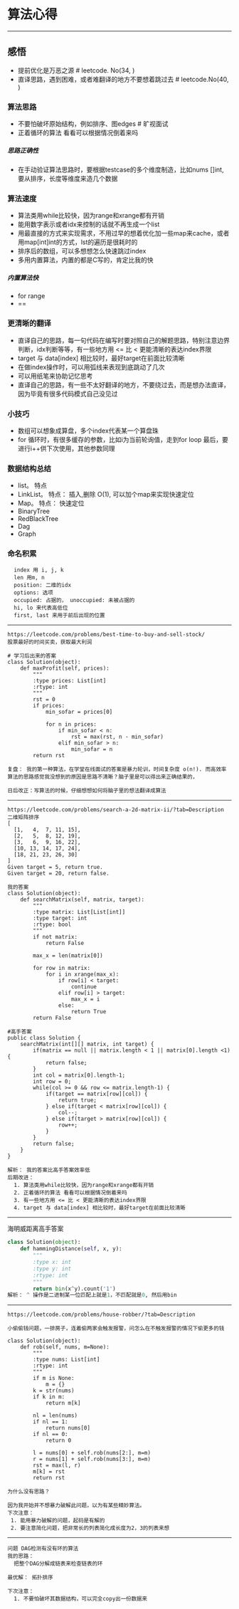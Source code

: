 # 算法心得
---

## 感悟

* 提前优化是万恶之源 # leetcode. No(34, )
* 直译思路，遇到困难，或者难翻译的地方不要想着跳过去  # leetcode.No(40, )

### 算法思路

* 不要怕破坏原始结构，例如排序、图edges            # 旷视面试
* 正着循环的算法 看看可以根据情况倒着来吗

##### 思路正确性

* 在手动验证算法思路时，要根据testcase的多个维度制造，比如nums []int, 要从排序，长度等维度来造几个数据

### 算法速度

* 算法类用while比较快，因为range和xrange都有开销
* 能用数字表示或者idx来控制的话就不再生成一个list
* 用最直接的方式来实现需求，不用过早的想着优化加一些map来cache，或者用map[int]int的方式，lst的遍历是很耗时的
* 排序后的数组，可以多想想怎么快速跳过index
* 多用内置算法，内置的都是C写的，肯定比我的快

##### 内置算法快
  * for range
  * == 

### 更清晰的翻译
* 直译自己的思路，每一句代码在编写时要对照自己的解题思路，特别注意边界判断，idx判断等等，有一些地方用 <= 比 < 更能清晰的表达index界限
* target 与 data[index] 相比较时，最好target在前面比较清晰
* 在做index操作时，可以用弧线来表现到底跳动了几次
* 可以用纸笔来协助记忆思考
* 直译自己的思路，有一些不太好翻译的地方，不要绕过去，而是想办法直译，因为毕竟有很多代码模式自己没见过

### 小技巧
* 数组可以想象成算盘，多个index代表某一个算盘珠
* for 循环时，有很多缓存的参数，比如i为当前轮询值，走到for loop 最后，要进行i++供下次使用，其他参数同理


### 数据结构总结
* list。 特点
* LinkList。 特点： 插入,删除 O(1), 可以加个map来实现快速定位
* Map。 特点： 快速定位
* BinaryTree
* RedBlackTree
* Dag
* Graph

### 命名积累
```
  index 用 i, j, k
  len 用m, n
  position: 二维的idx
  options: 选项
  occupied: 占据的， unoccupied: 未被占据的
  hi, lo 来代表高低位
  first, last 来用于前后出现的位置
```

---
```
https://leetcode.com/problems/best-time-to-buy-and-sell-stock/
股票最好的时间买卖，获取最大利润

# 学习后出来的答案
class Solution(object):
    def maxProfit(self, prices):
        """
        :type prices: List[int]
        :rtype: int
        """
        rst = 0
        if prices:
            min_sofar = prices[0]
    
            for n in prices:
                if min_sofar < n:
                    rst = max(rst, n - min_sofar)
                elif min_sofar > n:
                    min_sofar = n
        return rst

复盘： 我的第一种算法，在学堂在线面试的答案是暴力轮训，时间复杂度 o(n!). 而高效率算法的思路感觉我没想到的原因是思路不清晰？脑子里是可以得出来正确结果的，

日后改正：写算法的时候，仔细想想如何将脑子里的想法翻译成算法

```
---
```
https://leetcode.com/problems/search-a-2d-matrix-ii/?tab=Description
二维矩阵排序
[
  [1,   4,  7, 11, 15],
  [2,   5,  8, 12, 19],
  [3,   6,  9, 16, 22],
  [10, 13, 14, 17, 24],
  [18, 21, 23, 26, 30]
]
Given target = 5, return true.
Given target = 20, return false.

我的答案
class Solution(object):
    def searchMatrix(self, matrix, target):
        """
        :type matrix: List[List[int]]
        :type target: int
        :rtype: bool
        """
        if not matrix:
            return False
            
        max_x = len(matrix[0])
        
        for row in matrix:
            for i in xrange(max_x):
                if row[i] < target:
                    continue
                elif row[i] > target:
                    max_x = i
                else:
                    return True
        return False
     
#高手答案
public class Solution {
    searchMatrix(int[][] matrix, int target) {
        if(matrix == null || matrix.length < 1 || matrix[0].length <1) {
            return false;
        }
        int col = matrix[0].length-1;
        int row = 0;
        while(col >= 0 && row <= matrix.length-1) {
            if(target == matrix[row][col]) {
                return true;
            } else if(target < matrix[row][col]) {
                col--;
            } else if(target > matrix[row][col]) {
                row++;
            }
        }
        return false;
    }
}

解析： 我的答案比高手答案效率低
后期改进：
  1. 算法类用while比较快，因为range和xrange都有开销
  2. 正着循环的算法 看看可以根据情况倒着来吗
  3. 有一些地方用 <= 比 < 更能清晰的表达index界限
  4. target 与 data[index] 相比较时，最好target在前面比较清晰
```

---
海明威距离高手答案
```python
class Solution(object):
    def hammingDistance(self, x, y):
        """
        :type x: int
        :type y: int
        :rtype: int
        """
        return bin(x^y).count('1')
解析： ^ 操作是二进制某一位匹配上就是1，不匹配就是0, 然后用bin
```

---
```
https://leetcode.com/problems/house-robber/?tab=Description

小偷偷钱问题，一排房子，连着偷两家会触发报警，问怎么在不触发报警的情况下偷更多的钱

class Solution(object):
    def rob(self, nums, m=None):
        """
        :type nums: List[int]
        :rtype: int
        """
        if m is None:
            m = {}
        k = str(nums)
        if k in m:
            return m[k]
        
        nl = len(nums)
        if nl == 1:
            return nums[0]
        if nl == 0:
            return 0
        
        l = nums[0] + self.rob(nums[2:], m=m)
        r = nums[1] + self.rob(nums[3:], m=m)
        rst = max(l, r)
        m[k] = rst
        return rst

为什么没有思路？

因为我开始并不想暴力破解此问题，以为有某些精妙算法。 
下次注意：
 1. 能用暴力破解的问题，起码是有解的
 2. 要注意简化问题，把非常长的列表简化成长度为2，3的列表来想

```

---
```
问题 DAG检测有没有环的算法
我的思路：
  把整个DAG分解成链表来检查链表的环

最优解： 拓扑排序

下次注意：
  1. 不要怕破坏其数据结构，可以完全copy出一份数据来

```


